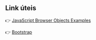 ## Link úteis

:point_right: [JavaScript Browser Objects Examples](https://www.w3schools.com/js/js_ex_browser.asp)

:point_right: [Bootstrap](https://getbootstrap.com/)
